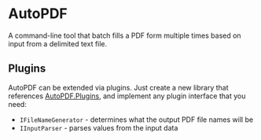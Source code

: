 # AutoPDF

A command-line tool that batch fills a PDF form multiple times based on input from a delimited text file.

## Plugins

AutoPDF can be extended via plugins. Just create a new library that references [AutoPDF.Plugins](https://www.nuget.org/packages/AutoPDF.Plugin/), and implement any plugin interface that you need:

* `IFileNameGenerator` - determines what the output PDF file names will be
* `IInputParser` - parses values from the input data
